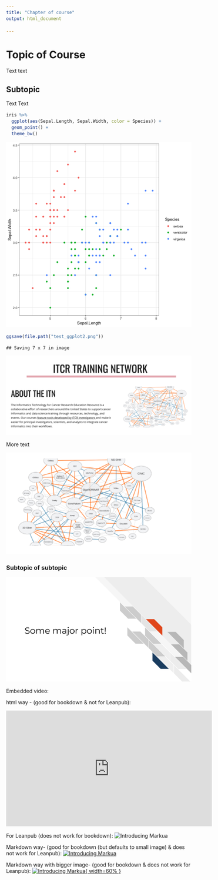 ```yaml
---
title: "Chapter of course"
output: html_document

---
```




# Topic of Course

Text text

## Subtopic

Text Text 


```r
iris %>% 
  ggplot(aes(Sepal.Length, Sepal.Width, color = Species)) + 
  geom_point() + 
  theme_bw()
```

![](resources/images/unnamed-chunk-2-1.png)



```r
ggsave(file.path("test_ggplot2.png"))
```

```
## Saving 7 x 7 in image
```

![](images/itcr_training_network.png)

More text

![](images/tools.png)

### Subtopic of subtopic


![](images/Image_res_72.png)

Embedded video:

html way - (good for bookdown & not for Leanpub):
<iframe width="560" height="315" src="https://www.youtube.com/embed/VOCYL-FNbr0" frameborder="0" allow="accelerometer; autoplay; clipboard-write; encrypted-media; gyroscope; picture-in-picture" allowfullscreen></iframe>

For Leanpub (does not work for bookdown):
![Introducing Markua](https://www.youtube.com/watch?t=105&v=VOCYL-FNbr0)

Markdown way- (good for bookdown (but defaults to small image) & does not work for Leanpub):
[![Introducing Markua](http://img.youtube.com/vi/VOCYL-FNbr0/mqdefault.jpg)](https://www.youtube.com/watch?t=105&v=VOCYL-FNbr0)

Markdown way with bigger image- (good for bookdown  & does not work for Leanpub):
[![Introducing Markua](http://img.youtube.com/vi/VOCYL-FNbr0/mqdefault.jpg){ width=60% }](https://www.youtube.com/watch?t=105&v=VOCYL-FNbr0)

